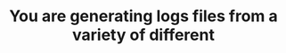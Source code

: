---
layout: answer
title: "You are generating logs files from a variety of different "
blurb: "Amazon says CloudWatch allows you to aggregate log files from multiple services and then monitor those logs in almost real time. 
Note that an exam ob"
quid: 245
---
